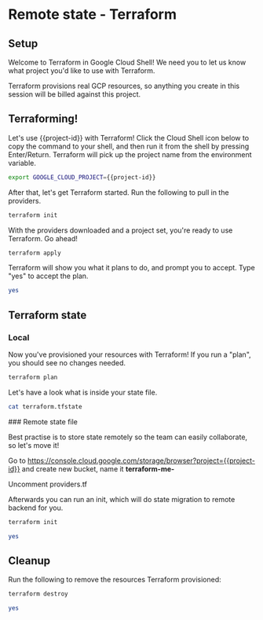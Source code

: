 # Remote state - Terraform

## Setup

<walkthrough-author name="adam@kiwi.com" analyticsId="UA-125550242-1" tutorialName="tf_remote_state" repositoryUrl="https://github.com/adam-janis/terraform-me"></walkthrough-author>

Welcome to Terraform in Google Cloud Shell! We need you to let us know what project you'd like to use with Terraform.

<walkthrough-project-billing-setup></walkthrough-project-billing-setup>

Terraform provisions real GCP resources, so anything you create in this session will be billed against this project.

## Terraforming!

Let's use {{project-id}} with Terraform! Click the Cloud Shell icon below to copy the command
to your shell, and then run it from the shell by pressing Enter/Return. Terraform will pick up
the project name from the environment variable.

```bash
export GOOGLE_CLOUD_PROJECT={{project-id}}
```

After that, let's get Terraform started. Run the following to pull in the providers.

```bash
terraform init
```

With the providers downloaded and a project set, you're ready to use Terraform. Go ahead!

```bash
terraform apply
```

Terraform will show you what it plans to do, and prompt you to accept. Type "yes" to accept the plan.

```bash
yes
```


## Terraform state

### Local 

Now you've provisioned your resources with Terraform! If you run a "plan", you should see no changes needed.

```bash
terraform plan
```

Let's have a look what is inside your state file.

```bash
cat terraform.tfstate
```

### Remote state file

Best practise is to store state remotely so the team can easily collaborate, so let's move it!

Go to https://console.cloud.google.com/storage/browser?project={{project-id}} and create new bucket, name it **terraform-me-**

Uncomment providers.tf

Afterwards you can run an init, which will do state migration to remote backend for you.
```bash
terraform init
```

```bash
yes
```

## Cleanup

Run the following to remove the resources Terraform provisioned:

```bash
terraform destroy
```
```bash
yes
```
